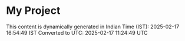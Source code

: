# My Project

This content is dynamically generated in Indian Time (IST): 2025-02-17 16:54:49 IST
Converted to UTC: 2025-02-17 11:24:49 UTC
